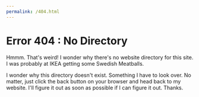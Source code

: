 ```yaml
---
permalink: /404.html
---
```

<!DOCTYPE html>
<head>
  <title>Karlo Rodriguez | ERROR: 404</title>
</head>
<body>
  <h1>Error 404 : No Directory</h1>
  <p>Hmmm. That's weird! I wonder why there's no website directory for this site. I was probably at IKEA getting some Swedish Meatballs.</p>
  <p>I wonder why this directory doesn't exist. Something I have to look over. No matter, just click the back button on your browser and head back to my website. I'll figure it out as soon as possible if I can figure it out. Thanks.</p>
</body>
</html>
